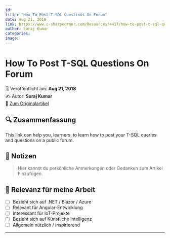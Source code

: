 ```yaml
---
id: 
title: "How To Post T-SQL Questions On Forum"
date: Aug 21, 2018
link: https://www.c-sharpcorner.com/Resources/4417/how-to-post-t-sql-questions-on-forum.aspx
author: Suraj Kumar
categories: 
image: 
---
```


# How To Post T-SQL Questions On Forum

🗓️ Veröffentlicht am: **Aug 21, 2018**  
✍️ Autor: **Suraj Kumar**  
🔗 [Zum Originalartikel](https://www.c-sharpcorner.com/Resources/4417/how-to-post-t-sql-questions-on-forum.aspx)

## 🔍 Zusammenfassung

 This link can help you, learners, to learn how to post your T-SQL queries and questions on a public forum.

## 📌 Notizen

> Hier kannst du persönliche Anmerkungen oder Gedanken zum Artikel hinzufügen.

## 🧠 Relevanz für meine Arbeit

- [ ] Bezieht sich auf .NET / Blazor / Azure
- [ ] Relevant für Angular-Entwicklung
- [ ] Interessant für IoT-Projekte
- [ ] Bezieht sich auf Künstliche Intelligenz
- [ ] Allgemein nützlich / inspirierend

---

